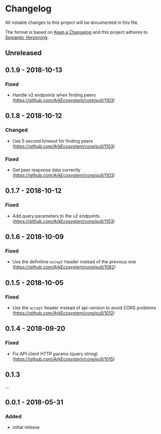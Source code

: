 # Changelog

All notable changes to this project will be documented in this file.

The format is based on [Keep a Changelog](http://keepachangelog.com/en/1.0.0/)
and this project adheres to [Semantic Versioning](http://semver.org/spec/v2.0.0.html).

## Unreleased

## 0.1.9 - 2018-10-13

### Fixed
 - Handle v2 endpoints when finding peers (https://github.com/ArkEcosystem/core/pull/1103)

## 0.1.8 - 2018-10-12

### Changed
 - Use 5 second timeout for finding peers (https://github.com/ArkEcosystem/core/pull/1103)

### Fixed
 - Get peer response data correctly (https://github.com/ArkEcosystem/core/pull/1103)

## 0.1.7 - 2018-10-12

### Fixed
 - Add query parameters to the v2 endpoints.(https://github.com/ArkEcosystem/core/pull/1103)

## 0.1.6 - 2018-10-09

### Fixed
 - Use the definitive `accept` header instead of the previous one (https://github.com/ArkEcosystem/core/pull/1082)

## 0.1.5 - 2018-10-05

### Fixed
 - Use the `accept` header instead of api-version to avoid CORS problems (https://github.com/ArkEcosystem/core/pull/1012)

## 0.1.4 - 2018-09-20

### Fixed
 - Fix API client HTTP params (query string) (https://github.com/ArkEcosystem/core/pull/1015)

## 0.1.3

...

## 0.0.1 - 2018-05-31
### Added
- initial release

